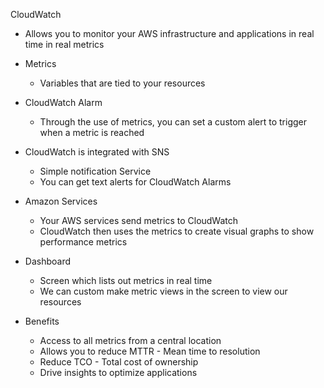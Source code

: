 CloudWatch

- Allows you to monitor your AWS infrastructure and applications in real time in real metrics
- Metrics
    
    - Variables that are tied to your resources
- CloudWatch Alarm
    
    - Through the use of metrics, you can set a custom alert to trigger when a metric is reached
- CloudWatch is integrated with SNS
    
    - Simple notification Service
    - You can get text alerts for CloudWatch Alarms
- Amazon Services
    
    - Your AWS services send metrics to CloudWatch
    - CloudWatch then uses the metrics to create visual graphs to show performance metrics
- Dashboard
    
    - Screen which lists out metrics in real time
    - We can custom make metric views in the screen to view our resources
- Benefits
    
    - Access to all metrics from a central location
    - Allows you to reduce MTTR - Mean time to resolution
    - Reduce TCO - Total cost of ownership
    - Drive insights to optimize applications